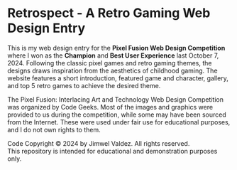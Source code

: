 # Retrospect - A Retro Gaming Web Design Entry
This is my web design entry for the **Pixel Fusion Web Design Competition** where I won as the **Champion** and **Best User Experience** last October 7, 2024. Following the classic pixel games and retro gaming themes, the designs draws inspiration from the aesthetics of childhood gaming. The website features a short introduction, featured game and character, gallery, and top 5 retro games to achieve the desired theme.

The Pixel Fusion: Interlacing Art and Technology Web Design Competition was organized by Code Geeks. Most of the images and graphics were provided to us during the competition, while some may have been sourced from the Internet. These were used under fair use for educational purposes, and I do not own rights to them.

Code Copyright &copy; 2024 by Jimwel Valdez. All rights reserved.  
This repository is intended for educational and demonstration purposes only.